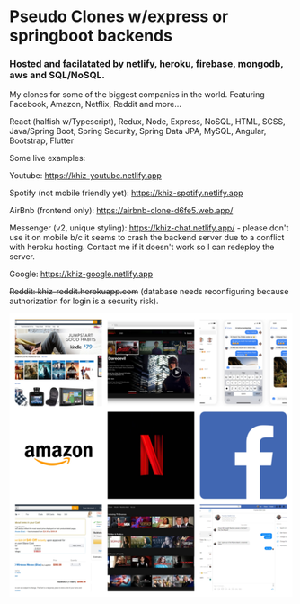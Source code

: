 # Pseudo Clones w/express or springboot backends
### Hosted and facilatated by netlify, heroku, firebase, mongodb, aws and SQL/NoSQL.

My clones for some of the biggest companies in the world.  Featuring Facebook, Amazon, Netflix, Reddit and more...

React (halfish w/Typescript), Redux, Node, Express, NoSQL, HTML, SCSS, Java/Spring
Boot, Spring Security, Spring Data JPA, MySQL, Angular, Bootstrap, Flutter

Some live examples:

Youtube: https://khiz-youtube.netlify.app

Spotify (not mobile friendly yet): https://khiz-spotify.netlify.app

AirBnb (frontend only): https://airbnb-clone-d6fe5.web.app/

Messenger (v2, unique styling): https://khiz-chat.netlify.app/ - please don't use it on mobile b/c it seems to crash the backend server due to a conflict with heroku hosting.  Contact me if it doesn't work so I can redeploy the server.

Google: https://khiz-google.netlify.app

~~Reddit: khiz-reddit.herokuapp.com~~ (database needs reconfiguring because authorization for login is a security risk).

![Collage](/faang-clones-collage.jpg)
